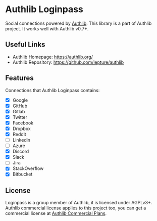 Authlib Loginpass
=================

Social connections powered by [Authlib][]. This library is a part of Authlib project.
It works well with Authlib v0.7+.

[Authlib]: https://authlib.org/

Useful Links
------------

- Authlib Homepage: <https://authlib.org/>
- Authlib Repository: <https://github.com/lepture/authlib>

Features
--------

Connections that Authlib Loginpass contains:

- [x] Google
- [x] GitHub
- [x] Gitlab
- [x] Twitter
- [x] Facebook
- [x] Dropbox
- [x] Reddit
- [ ] Linkedin
- [ ] Azure
- [x] Discord
- [x] Slack
- [ ] Jira
- [x] StackOverflow
- [x] Bitbucket

License
-------

Loginpass is a group member of Authlib, it is licensed under AGPLv3+.
Authlib commercial license applies to this project too, you can get
a commercial license at [Authlib Commercial Plans](https://authlib.org/plans).
